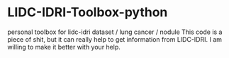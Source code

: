 # LIDC-IDRI-Toolbox-python
personal toolbox for lidc-idri dataset / lung cancer / nodule
This code is a piece of shit, but it can really help to get information from LIDC-IDRI.
I am willing to make it better with your help.